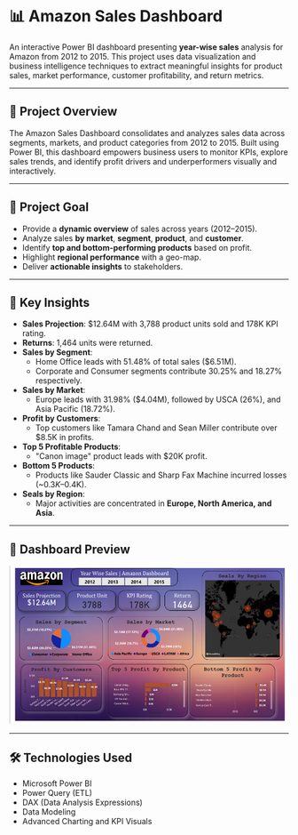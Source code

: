 # 📊 Amazon Sales Dashboard

An interactive Power BI dashboard presenting **year-wise sales** analysis for Amazon from 2012 to 2015. This project uses data visualization and business intelligence techniques to extract meaningful insights for product sales, market performance, customer profitability, and return metrics.

---

## 🧩 Project Overview

The Amazon Sales Dashboard consolidates and analyzes sales data across segments, markets, and product categories from 2012 to 2015. Built using Power BI, this dashboard empowers business users to monitor KPIs, explore sales trends, and identify profit drivers and underperformers visually and interactively.

---

## 🎯 Project Goal

- Provide a **dynamic overview** of sales across years (2012–2015).
- Analyze sales **by market**, **segment**, **product**, and **customer**.
- Identify **top and bottom-performing products** based on profit.
- Highlight **regional performance** with a geo-map.
- Deliver **actionable insights** to stakeholders.

---

## 📌 Key Insights

- **Sales Projection**: $12.64M with 3,788 product units sold and 178K KPI rating.
- **Returns**: 1,464 units were returned.
- **Sales by Segment**:
  - Home Office leads with 51.48% of total sales ($6.51M).
  - Corporate and Consumer segments contribute 30.25% and 18.27% respectively.
- **Sales by Market**:
  - Europe leads with 31.98% ($4.04M), followed by USCA (26%), and Asia Pacific (18.72%).
- **Profit by Customers**:
  - Top customers like Tamara Chand and Sean Miller contribute over $8.5K in profits.
- **Top 5 Profitable Products**:
  - "Canon image" product leads with $20K profit.
- **Bottom 5 Products**:
  - Products like Sauder Classic and Sharp Fax Machine incurred losses (~$0.3K–$0.4K).
- **Seals by Region**:
  - Major activities are concentrated in **Europe, North America, and Asia**.

---

## 📂 Dashboard Preview

![Amazon Sales Dashboard](Amazon%20Sales%20Dashboard.PNG)

---

## 🛠️ Technologies Used

- Microsoft Power BI
- Power Query (ETL)
- DAX (Data Analysis Expressions)
- Data Modeling
- Advanced Charting and KPI Visuals

